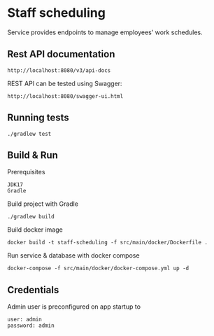 # Staff scheduling

Service provides endpoints to manage employees' work schedules.

## Rest API documentation
    
    http://localhost:8080/v3/api-docs
    
REST API can be tested using Swagger:

    http://localhost:8080/swagger-ui.html

## Running tests

    ./gradlew test

## Build & Run

Prerequisites

    JDK17
    Gradle

Build project with Gradle

    ./gradlew build

Build docker image
    
    docker build -t staff-scheduling -f src/main/docker/Dockerfile .

Run service & database with docker compose

    docker-compose -f src/main/docker/docker-compose.yml up -d

## Credentials

Admin user is preconfigured on app startup to

    user: admin
    password: admin
